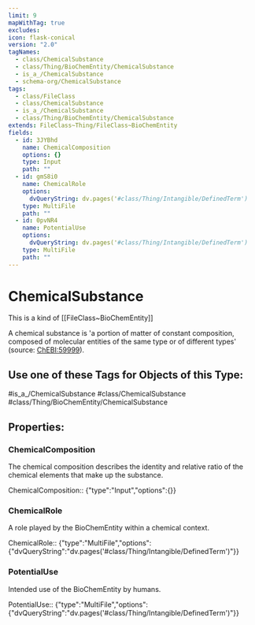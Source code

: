 ```yaml
---
limit: 9
mapWithTag: true
excludes: 
icon: flask-conical
version: "2.0"
tagNames:
  - class/ChemicalSubstance
  - class/Thing/BioChemEntity/ChemicalSubstance
  - is_a_/ChemicalSubstance
  - schema-org/ChemicalSubstance
tags:
  - class/FileClass
  - class/ChemicalSubstance
  - is_a_/ChemicalSubstance
  - class/Thing/BioChemEntity/ChemicalSubstance
extends: FileClass~Thing/FileClass~BioChemEntity
fields:
  - id: 3JYBhd
    name: ChemicalComposition
    options: {}
    type: Input
    path: ""
  - id: gmS8i0
    name: ChemicalRole
    options:
      dvQueryString: dv.pages('#class/Thing/Intangible/DefinedTerm')
    type: MultiFile
    path: ""
  - id: 0pvNR4
    name: PotentialUse
    options:
      dvQueryString: dv.pages('#class/Thing/Intangible/DefinedTerm')
    type: MultiFile
    path: ""
---
```


# ChemicalSubstance
This is a kind of [[FileClass~BioChemEntity]]

A chemical substance is 'a portion of matter of constant composition, composed of molecular entities of the same type or of different types' (source: [ChEBI:59999](https://www.ebi.ac.uk/chebi/searchId.do?chebiId=59999)).


## Use one of these Tags for Objects of this Type:

#is_a_/ChemicalSubstance
#class/ChemicalSubstance
#class/Thing/BioChemEntity/ChemicalSubstance

## Properties:

### ChemicalComposition
The chemical composition describes the identity and relative ratio of the chemical elements that make up the substance.

ChemicalComposition:: {"type":"Input","options":{}}

### ChemicalRole
A role played by the BioChemEntity within a chemical context.

ChemicalRole:: {"type":"MultiFile","options":{"dvQueryString":"dv.pages('#class/Thing/Intangible/DefinedTerm')"}}

### PotentialUse
Intended use of the BioChemEntity by humans.

PotentialUse:: {"type":"MultiFile","options":{"dvQueryString":"dv.pages('#class/Thing/Intangible/DefinedTerm')"}}


